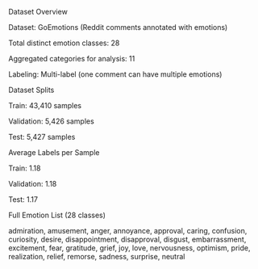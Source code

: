 Dataset Overview

Dataset: GoEmotions (Reddit comments annotated with emotions)

Total distinct emotion classes: 28

Aggregated categories for analysis: 11

Labeling: Multi-label (one comment can have multiple emotions)

Dataset Splits

Train: 43,410 samples

Validation: 5,426 samples

Test: 5,427 samples

Average Labels per Sample

Train: 1.18

Validation: 1.18

Test: 1.17

Full Emotion List (28 classes)

admiration, amusement, anger, annoyance, approval, caring,
confusion, curiosity, desire, disappointment, disapproval,
disgust, embarrassment, excitement, fear, gratitude, grief,
joy, love, nervousness, optimism, pride, realization,
relief, remorse, sadness, surprise, neutral
